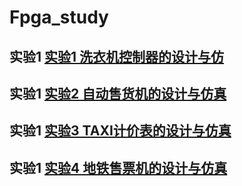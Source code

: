 # Fpga_study
## 实验1  [实验1  洗衣机控制器的设计与仿](https://github.com/ashuihui/Fpga_study/blob/master/%E5%AE%9E%E9%AA%8C1%20%20%E6%B4%97%E8%A1%A3%E6%9C%BA%E6%8E%A7%E5%88%B6%E5%99%A8%E7%9A%84%E8%AE%BE%E8%AE%A1%E4%B8%8E%E4%BB%BF%E7%9C%9F.doc)
## 实验1  [实验2  自动售货机的设计与仿真](https://github.com/ashuihui/Fpga_study/blob/master/%E5%AE%9E%E9%AA%8C2%20%20%E8%87%AA%E5%8A%A8%E5%94%AE%E8%B4%A7%E6%9C%BA%E7%9A%84%E8%AE%BE%E8%AE%A1%E4%B8%8E%E4%BB%BF%E7%9C%9F.doc)
## 实验1  [实验3  TAXI计价表的设计与仿真](https://github.com/ashuihui/Fpga_study/blob/master/%E5%AE%9E%E9%AA%8C3%20%20TAXI%E8%AE%A1%E4%BB%B7%E8%A1%A8%E7%9A%84%E8%AE%BE%E8%AE%A1%E4%B8%8E%E4%BB%BF%E7%9C%9F.doc)
## 实验1  [实验4  地铁售票机的设计与仿真](ttps://github.com/ashuihui/Fpga_study/blob/master/%E5%AE%9E%E9%AA%8C4%20%20%E5%9C%B0%E9%93%81%E5%94%AE%E7%A5%A8%E6%9C%BA%E7%9A%84%E8%AE%BE%E8%AE%A1%E4%B8%8E%E4%BB%BF%E7%9C%9F.doc)
